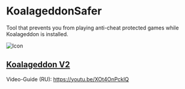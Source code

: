 # KoalageddonSafer
Tool that prevents you from playing anti-cheat protected games while Koalageddon is installed.

![Icon](https://i.imgur.com/ZslNN4D.png)
## [Koalageddon V2](https://github.com/acidicoala/Koalageddon2)
Video-Guide (RU): https://youtu.be/XOt4OnPcklQ
